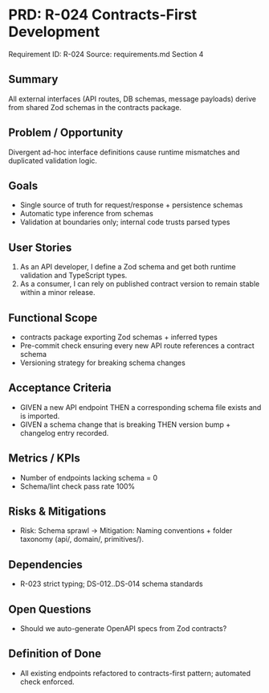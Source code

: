 # PRD: R-024 Contracts-First Development

Requirement ID: R-024
Source: requirements.md Section 4

## Summary

All external interfaces (API routes, DB schemas, message payloads) derive from shared Zod schemas in the contracts package.

## Problem / Opportunity

Divergent ad-hoc interface definitions cause runtime mismatches and duplicated validation logic.

## Goals

- Single source of truth for request/response + persistence schemas
- Automatic type inference from schemas
- Validation at boundaries only; internal code trusts parsed types

## User Stories

1. As an API developer, I define a Zod schema and get both runtime validation and TypeScript types.
2. As a consumer, I can rely on published contract version to remain stable within a minor release.

## Functional Scope

- contracts package exporting Zod schemas + inferred types
- Pre-commit check ensuring every new API route references a contract schema
- Versioning strategy for breaking schema changes

## Acceptance Criteria

- GIVEN a new API endpoint THEN a corresponding schema file exists and is imported.
- GIVEN a schema change that is breaking THEN version bump + changelog entry recorded.

## Metrics / KPIs

- Number of endpoints lacking schema = 0
- Schema/lint check pass rate 100%

## Risks & Mitigations

- Risk: Schema sprawl → Mitigation: Naming conventions + folder taxonomy (api/, domain/, primitives/).

## Dependencies

- R-023 strict typing; DS-012..DS-014 schema standards

## Open Questions

- Should we auto-generate OpenAPI specs from Zod contracts?

## Definition of Done

- All existing endpoints refactored to contracts-first pattern; automated check enforced.
